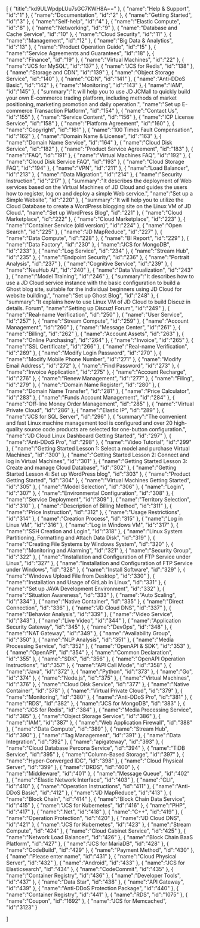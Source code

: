 [
	{
		"title":"kd9ULWpdpLUu7sGC7KWH8A=="
	},
	{
		"name":"Help & Support",
		"id":"1"
	},
	{
		"name":"Documentation",
		"id":"2"
	},
	{
		"name":"Getting Started",
		"id":"3"
	},
	{
		"name":"Self-help",
		"id":"4"
	},
	{
		"name":"Elastic Compute",
		"id":"8"
	},
	{
		"name":"Networking",
		"id":"9"
	},
	{
		"name":"Database and Cache Service",
		"id":"10"
	},
	{
		"name":"Cloud Security",
		"id":"11"
	},
	{
		"name":"Management",
		"id":"12"
	},
	{
		"name":"Big Data & Analytics",
		"id":"13"
	},
	{
		"name":"Product Operation Guide",
		"id":"15"
	},
	{
		"name":"Service Agreements and Guarantees",
		"id":"18"
	},
	{
		"name":"Finance",
		"id":"19"
	},
	{
		"name":"Virtual Machines",
		"id":"22"
	},
	{
		"name":"JCS for MySQL",
		"id":"137"
	},
	{
		"name":"JCS for Redis",
		"id":"138"
	},
	{
		"name":"Storage and CDN",
		"id":"139"
	},
	{
		"name":"Object Storage Service",
		"id":"140"
	},
	{
		"name":"CDN",
		"id":"141"
	},
	{
		"name":"Anti-DDoS Basic",
		"id":"142"
	},
	{
		"name":"Monitoring",
		"id":"143"
	},
	{
		"name":"IAM",
		"id":"145"
	},
	{
		"summary":"It will help you to use JD JCMall to quickly build your own E-commerce trading platform, including methods of market positioning, marketing promotion and daily operation.",
		"name":"Set up E-commerce Transaction Platform",
		"id":"154"
	},
	{
		"name":"Contact Us",
		"id":"155"
	},
	{
		"name":"Service Content",
		"id":"156"
	},
	{
		"name":"ICP License Service",
		"id":"158"
	},
	{
		"name":"Platform Agreement",
		"id":"160"
	},
	{
		"name":"Copyright",
		"id":"161"
	},
	{
		"name":"100 Times Fault Compensation",
		"id":"162"
	},
	{
		"name":"Domain Name & License",
		"id":"163"
	},
	{
		"name":"Domain Name Service",
		"id":"164"
	},
	{
		"name":"Cloud Disk Service",
		"id":"182"
	},
	{
		"name":"Product Service Agreement",
		"id":"183"
	},
	{
		"name":"FAQ",
		"id":"191"
	},
	{
		"name":"Virtual Machines FAQ",
		"id":"192"
	},
	{
		"name":"Cloud Disk Service FAQ",
		"id":"193"
	},
	{
		"name":"Cloud Storage FAQ",
		"id":"194"
	},
	{
		"name":"VPN",
		"id":"211"
	},
	{
		"name":"Load Balancer",
		"id":"213"
	},
	{
		"name":"Data Migration",
		"id":"214"
	},
	{
		"name":"Security Instruction",
		"id":"217"
	},
	{
		"summary":"It describes the deployment of Web services based on the Virtual Machines of JD Cloud and guides the users how to register, log on and deploy a simple Web service.",
		"name":"Set up a Simple Website",
		"id":"220"
	},
	{
		"summary":"It will help you to utilize the Cloud Database to create a WordPress blogging site on the Linux VM of JD Cloud.",
		"name":"Set up WordPress Blog",
		"id":"221"
	},
	{
		"name":"Cloud Marketplace",
		"id":"222"
	},
	{
		"name":"Cloud Marketplace",
		"id":"223"
	},
	{
		"name":"Container Service (old version)",
		"id":"224"
	},
	{
		"name":"Open Search",
		"id":"225"
	},
	{
		"name":"JD MapReduce",
		"id":"227"
	},
	{
		"name":"Data Compute",
		"id":"228"
	},
	{
		"name":"BI Report",
		"id":"229"
	},
	{
		"name":"Data Factory",
		"id":"230"
	},
	{
		"name":"JCS for MongoDB",
		"id":"233"
	},
	{
		"name":"Log Service",
		"id":"234"
	},
	{
		"name":"Stream Hub",
		"id":"235"
	},
	{
		"name":"Endpoint Security",
		"id":"236"
	},
	{
		"name":"Portrait Analysis",
		"id":"237"
	},
	{
		"name":"Cognitive Service",
		"id":"239"
	},
	{
		"name":"NeuHub AI",
		"id":"240"
	},
	{
		"name":"Data Visualization",
		"id":"243"
	},
	{
		"name":"Model Training",
		"id":"246"
	},
	{
		"summary":"It describes how to use a JD Cloud service instance with the basic configuration to build a Ghost blog site, suitable for the individual beginners using JD Cloud for website building.",
		"name":"Set up Ghost Blog",
		"id":"248"
	},
	{
		"summary":"It explains how to use Linux VM of JD Cloud to build Discuz in details. Forum",
		"name":"Setting up Discuz! Forum",
		"id":"249"
	},
	{
		"name":"Real-name Verification",
		"id":"250"
	},
	{
		"name":"User Service",
		"id":"257"
	},
	{
		"name":"Stream Compute",
		"id":"259"
	},
	{
		"name":"Account Management",
		"id":"260"
	},
	{
		"name":"Message Center",
		"id":"261"
	},
	{
		"name":"Billing",
		"id":"262"
	},
	{
		"name":"Account Assets",
		"id":"263"
	},
	{
		"name":"Online Purchasing",
		"id":"264"
	},
	{
		"name":"Invoice",
		"id":"265"
	},
	{
		"name":"SSL Certificate",
		"id":"266"
	},
	{
		"name":"Real-name Verification",
		"id":"269"
	},
	{
		"name":"Modify Login Password",
		"id":"270"
	},
	{
		"name":"Modify Mobile Phone Number",
		"id":"271"
	},
	{
		"name":"Modify Email Address",
		"id":"272"
	},
	{
		"name":"Find Password",
		"id":"273"
	},
	{
		"name":"Invoice Application",
		"id":"275"
	},
	{
		"name":"Account Recharge",
		"id":"276"
	},
	{
		"name":"Renew Management",
		"id":"277"
	},
	{
		"name":"Filing",
		"id":"279"
	},
	{
		"name":"Domain Name Register",
		"id":"280"
	},
	{
		"name":"Domain Name Transfer",
		"id":"281"
	},
	{
		"name":"Price Calculator",
		"id":"283"
	},
	{
		"name":"Funds Account Management",
		"id":"284"
	},
	{
		"name":"Off-line Money Order Management",
		"id":"285"
	},
	{
		"name":"Virtual Private Cloud",
		"id":"286"
	},
	{
		"name":"Elastic IP",
		"id":"289"
	},
	{
		"name":"JCS for SQL Server",
		"id":"296"
	},
	{
		"summary":"The convenient and fast Linux machine management tool is configured and over 20 high-quality source code products are selected for one-button configuration.",
		"name":"JD Cloud Linux Dashboard Getting Started",
		"id":"297"
	},
	{
		"name":"Anti-DDoS Pro",
		"id":"298"
	},
	{
		"name":"Video Tutorial",
		"id":"299"
	},
	{
		"name":"Getting Started Lesson 1: Select a model and purchase Virtual Machines",
		"id":"300"
	},
	{
		"name":"Getting Started Lesson 2: Connect and log in Virtual Machines",
		"id":"301"
	},
	{
		"name":"Getting Started Lesson 3: Create and manage Cloud Database",
		"id":"302"
	},
	{
		"name":"Getting Started Lesson 4: Set up WordPress blog",
		"id":"303"
	},
	{
		"name":"Product Getting Started",
		"id":"304"
	},
	{
		"name":"Virtual Machines Getting Started",
		"id":"305"
	},
	{
		"name":"Model Selection",
		"id":"306"
	},
	{
		"name":"Login",
		"id":"307"
	},
	{
		"name":"Environmental Configuration",
		"id":"308"
	},
	{
		"name":"Service Deployment",
		"id":"309"
	},
	{
		"name":"Territory Selection",
		"id":"310"
	},
	{
		"name":"Description of Billing Method",
		"id":"311"
	},
	{
		"name":"Price Instruction",
		"id":"312"
	},
	{
		"name":"Usage Restrictions",
		"id":"314"
	},
	{
		"name":"Creation Process",
		"id":"315"
	},
	{
		"name":"Log in Linux VM",
		"id":"316"
	},
	{
		"name":"Log in Windows VM",
		"id":"317"
	},
	{
		"name":"SSH Creation and Login",
		"id":"318"
	},
	{
		"name":"Linux System Partitioning, Formatting and Attach Data Disk",
		"id":"319"
	},
	{
		"name":"Creating File Systems by Windows System",
		"id":"320"
	},
	{
		"name":"Monitoring and Alarming",
		"id":"321"
	},
	{
		"name":"Security Group",
		"id":"322"
	},
	{
		"name":"Installation and Configuration of FTP Service under Linux",
		"id":"327"
	},
	{
		"name":"Installation and Configuration of FTP Service under Windows",
		"id":"328"
	},
	{
		"name":"Install Software",
		"id":"329"
	},
	{
		"name":"Windows Upload File from Desktop",
		"id":"330"
	},
	{
		"name":"Installation and Usage of GitLab in Linux",
		"id":"331"
	},
	{
		"name":"Set up JAVA Development Environment",
		"id":"332"
	},
	{
		"name":"Situation Awareness",
		"id":"333"
	},
	{
		"name":"Auto Scaling",
		"id":"334"
	},
	{
		"name":"Native Container",
		"id":"335"
	},
	{
		"name":"Direct Connection",
		"id":"336"
	},
	{
		"name":"JD Cloud DNS",
		"id":"337"
	},
	{
		"name":"Behavior Analysis",
		"id":"339"
	},
	{
		"name":"Video Service",
		"id":"343"
	},
	{
		"name":"Live Video",
		"id":"344"
	},
	{
		"name":"Application Security Gateway",
		"id":"345"
	},
	{
		"name":"DevOps",
		"id":"348"
	},
	{
		"name":"NAT Gateway",
		"id":"349"
	},
	{
		"name":"Availability Group",
		"id":"350"
	},
	{
		"name":"NLP Analysis",
		"id":"351"
	},
	{
		"name":"Media Processing Service",
		"id":"352"
	},
	{
		"name":"OpenAPI & SDK",
		"id":"353"
	},
	{
		"name":"OpenAPI",
		"id":"354"
	},
	{
		"name":"Common Declaration",
		"id":"355"
	},
	{
		"name":"SDK",
		"id":"356"
	},
	{
		"name":"OpenAPI Operation Instructions",
		"id":"357"
	},
	{
		"name":"API Call Mode",
		"id":"358"
	},
	{
		"name":"Java",
		"id":"372"
	},
	{
		"name":"Python",
		"id":"373"
	},
	{
		"name":"Go",
		"id":"374"
	},
	{
		"name":"Node.js",
		"id":"375"
	},
	{
		"name":"Virtual Machines",
		"id":"376"
	},
	{
		"name":"Cloud Disk Service",
		"id":"377"
	},
	{
		"name":"Native Container",
		"id":"378"
	},
	{
		"name":"Virtual Private Cloud",
		"id":"379"
	},
	{
		"name":"Monitoring",
		"id":"380"
	},
	{
		"name":"Anti-DDoS Pro",
		"id":"381"
	},
	{
		"name":"RDS",
		"id":"382"
	},
	{
		"name":"JCS for MongoDB",
		"id":"383"
	},
	{
		"name":"JCS for Redis",
		"id":"384"
	},
	{
		"name":"Media Processing Service",
		"id":"385"
	},
	{
		"name":"Object Storage Service",
		"id":"386"
	},
	{
		"name":"IAM",
		"id":"387"
	},
	{
		"name":"Web Application Firewall",
		"id":"388"
	},
	{
		"name":"Data Compute",
		"id":"389"
	},
	{
		"name":"Stream Hub",
		"id":"390"
	},
	{
		"name":"Tag Management",
		"id":"391"
	},
	{
		"name":"Data Integration",
		"id":"392"
	},
	{
		"name":"apigateway",
		"id":"393"
	},
	{
		"name":"Cloud Database Percona Service",
		"id":"394"
	},
	{
		"name":"TiDB Service",
		"id":"395"
	},
	{
		"name":"Column-Based Storage",
		"id":"397"
	},
	{
		"name":"Hyper-Converged IDC",
		"id":"398"
	},
	{
		"name":"Cloud Physical Server",
		"id":"399"
	},
	{
		"name":"DRDS",
		"id":"400"
	},
	{
		"name":"Middleware",
		"id":"401"
	},
	{
		"name":"Message Queue",
		"id":"402"
	},
	{
		"name":"Elastic Network Interface",
		"id":"403"
	},
	{
		"name":"CLI",
		"id":"410"
	},
	{
		"name":"Operation Instructions",
		"id":"411"
	},
	{
		"name":"Anti-DDoS Basic",
		"id":"412"
	},
	{
		"name":"JD MapReduce",
		"id":"413"
	},
	{
		"name":"Block Chain",
		"id":"414"
	},
	{
		"name":"Block Chain Data Service",
		"id":"415"
	},
	{
		"name":"JCS for Kubernetes",
		"id":"416"
	},
	{
		"name":"PHP",
		"id":"417"
	},
	{
		"name":".Net",
		"id":"418"
	},
	{
		"name":"C++",
		"id":"419"
	},
	{
		"name":"Operation Protection",
		"id":"420"
	},
	{
		"name":"JD Cloud DNS",
		"id":"421"
	},
	{
		"name":"JCS for Kubernetes",
		"id":"423"
	},
	{
		"name":"Stream Compute",
		"id":"424"
	},
	{
		"name":"Cloud Cabinet Service",
		"id":"425"
	},
	{
		"name":"Network Load Balancer",
		"id":"426"
	},
	{
		"name":"Block Chain BaaS Platform",
		"id":"427"
	},
	{
		"name":"JCS for MariaDB",
		"id":"428"
	},
	{
		"name":"CodeBuild",
		"id":"429"
	},
	{
		"name":"Payment Method",
		"id":"430"
	},
	{
		"name":"Please enter name",
		"id":"431"
	},
	{
		"name":"Cloud Physical Server",
		"id":"432"
	},
	{
		"name":"Android",
		"id":"433"
	},
	{
		"name":"JCS for Elasticsearch",
		"id":"434"
	},
	{
		"name":"CodeCommit",
		"id":"435"
	},
	{
		"name":"Container Registry",
		"id":"436"
	},
	{
		"name":"Developer Tools",
		"id":"437"
	},
	{
		"name":"Data Star",
		"id":"438"
	},
	{
		"name":"API Gateway",
		"id":"439"
	},
	{
		"name":"Anti-DDoS Protection Package",
		"id":"440"
	},
	{
		"name":"Container Registry",
		"id":"441"
	},
	{
		"name":"RDS",
		"id":"1075"
	},
	{
		"name":"Coupon",
		"id":"1692"
	},
	{
		"name":"JCS for Memcached",
		"id":"3123"
	}
	
]
